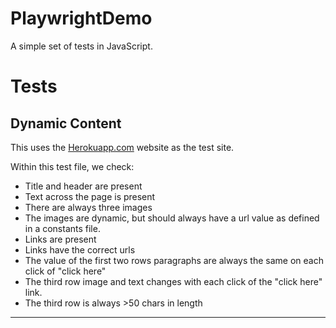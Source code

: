 # PlaywrightDemo
A simple set of tests in JavaScript.

# Tests
## Dynamic Content
This uses the [Herokuapp.com](https://the-internet.herokuapp.com/dynamic_content?with_content=static) website as the test site. 

Within this test file, we check:

- Title and header are present
- Text across the page is present
- There are always three images
- The images are dynamic, but should always have a url value as defined in a constants file.
- Links are present
- Links have the correct urls
- The value of the first two rows paragraphs are always the same on each click of "click here"
- The third row image and text changes with each click of the "click here" link.
- The third row is always >50 chars in length

---
